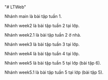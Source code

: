 "# LTWeb" 

Nhánh main là bài tập tuần 1.

Nhánh week2 là bài tập tuần 2 tại lớp.

Nhánh week2.1 là bài tập tuần 2 ở nhà.

Nhánh week3 là bài tập tuần 3 tại lớp.

Nhánh week4 là bài tập tuần 4 tại lớp.

Nhánh week5 là bài tập tuần 5 tại lớp (bài tập 6).

Nhánh week5.1 là bài tập tuần 5 tại lớp (bài tập 5).
